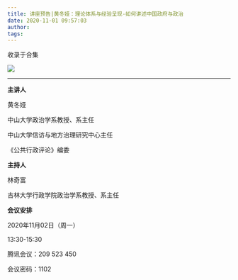 ```yaml
---
title: 讲座预告|黄冬娅：理论体系与经验呈现-如何讲述中国政府与政治
date: 2020-11-01 09:57:03
author: 
tags: 
---
```



收录于合集

![](/images/223/2.jpeg)

* * *

  

**主讲人**

黄冬娅

中山大学政治学系教授、系主任  

中山大学信访与地方治理研究中心主任  

《公共行政评论》编委

  

 **主持人**

林奇富  

吉林大学行政学院政治学系教授、系主任

 **会议安排**

2020年11月02日（周一）

13:30-15:30

  

腾讯会议：209 523 450

会议密码：1102

  

